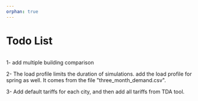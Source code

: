 ```yaml
---
orphan: true
---
```


# Todo List

```{todolist}
```
1- add multiple building comparison

2- The load profile limits the duration of simulations. add the load profile for spring as well. It comes
from the file "three_month_demand.csv".

3- Add default tariffs for each city, and then add all tariffs from TDA tool.
